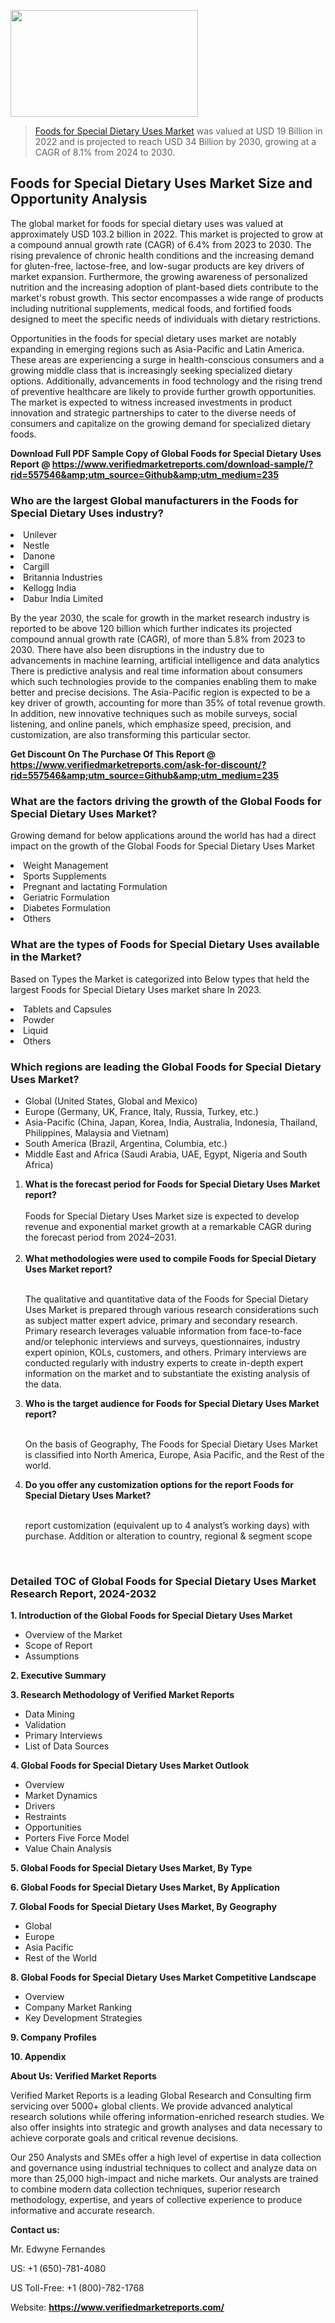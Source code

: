 <img src="https://ffe5etoiles.com/wp-content/uploads/2024/12/MST1-300x171.png" alt="" width="300" height="171" class="alignnone size-medium wp-image-20088" /><blockquote><p><p><a href="https://www.verifiedmarketreports.com/download-sample/?rid=557546&utm_source=Github&utm_medium=235" target="_blank">Foods for Special Dietary Uses Market</a> was valued at USD 19 Billion in 2022 and is projected to reach USD 34 Billion by 2030, growing at a CAGR of 8.1% from 2024 to 2030.</p></blockquote><p><h2>Foods for Special Dietary Uses Market Size and Opportunity Analysis</h2> <p>The global market for foods for special dietary uses was valued at approximately USD 103.2 billion in 2022. This market is projected to grow at a compound annual growth rate (CAGR) of 6.4% from 2023 to 2030. The rising prevalence of chronic health conditions and the increasing demand for gluten-free, lactose-free, and low-sugar products are key drivers of market expansion. Furthermore, the growing awareness of personalized nutrition and the increasing adoption of plant-based diets contribute to the market's robust growth. This sector encompasses a wide range of products including nutritional supplements, medical foods, and fortified foods designed to meet the specific needs of individuals with dietary restrictions.</p> <p>Opportunities in the foods for special dietary uses market are notably expanding in emerging regions such as Asia-Pacific and Latin America. These areas are experiencing a surge in health-conscious consumers and a growing middle class that is increasingly seeking specialized dietary options. Additionally, advancements in food technology and the rising trend of preventive healthcare are likely to provide further growth opportunities. The market is expected to witness increased investments in product innovation and strategic partnerships to cater to the diverse needs of consumers and capitalize on the growing demand for specialized dietary foods.</p> </p><p class=""><strong>Download Full PDF Sample Copy of Global Foods for Special Dietary Uses Report @ <a href="https://www.verifiedmarketreports.com/download-sample/?rid=557546&amp;utm_source=Github&amp;utm_medium=235" target="_blank">https://www.verifiedmarketreports.com/download-sample/?rid=557546&amp;utm_source=Github&amp;utm_medium=235</a></strong></p><h3 id="" class="">Who are the largest Global manufacturers in the Foods for Special Dietary Uses industry?</h3><p><li>Unilever</li><li> Nestle</li><li> Danone</li><li> Cargill</li><li> Britannia Industries</li><li> Kellogg India</li><li> Dabur India Limited</li></p><div class=""><div class="" dir="" data-message-author-role="" data-message-id="" data-message-model-slug=""><div class=""><div class=""><div class=""><div class="" dir="" data-message-author-role="" data-message-id="" data-message-model-slug=""><div class=""><div class=""><p>By the year 2030, the scale for growth in the market research industry is reported to be above 120 billion which further indicates its projected compound annual growth rate (CAGR), of more than 5.8% from 2023 to 2030. There have also been disruptions in the industry due to advancements in machine learning, artificial intelligence and data analytics There is predictive analysis and real time information about consumers which such technologies provide to the companies enabling them to make better and precise decisions. The Asia-Pacific region is expected to be a key driver of growth, accounting for more than 35% of total revenue growth. In addition, new innovative techniques such as mobile surveys, social listening, and online panels, which emphasize speed, precision, and customization, are also transforming this particular sector.</p><p><strong>Get Discount On The Purchase Of This Report @&nbsp; <a href="https://www.verifiedmarketreports.com/ask-for-discount/?rid=557546&amp;utm_source=Github&amp;utm_medium=235" target="_blank">https://www.verifiedmarketreports.com/ask-for-discount/?rid=557546&amp;utm_source=Github&amp;utm_medium=235</a></strong></p></div></div></div></div></div></div></div></div><h3 id="" class="">What are the factors driving the growth of the Global Foods for Special Dietary Uses Market?</h3><p id="" class="">Growing demand for below applications around the world has had a direct impact on the growth of the Global Foods for Special Dietary Uses Market</p><p id="" class=""><li>Weight Management</li><li> Sports Supplements</li><li> Pregnant and lactating Formulation</li><li> Geriatric Formulation</li><li> Diabetes Formulation</li><li> Others</li></p><h3 id="" class="">What are the types of Foods for Special Dietary Uses available in the Market?</h3><p id="" class="">Based on Types the Market is categorized into Below types that held the largest Foods for Special Dietary Uses market share In 2023.</p><p id="" class=""><li>Tablets and Capsules</li><li> Powder</li><li> Liquid</li><li> Others</li></p><h3 id="" class="">Which regions are leading the Global Foods for Special Dietary Uses Market?</h3><ul><li>Global (United States, Global and Mexico)</li><li>Europe (Germany, UK, France, Italy, Russia, Turkey, etc.)</li><li>Asia-Pacific (China, Japan, Korea, India, Australia, Indonesia, Thailand, Philippines, Malaysia and Vietnam)</li><li>South America (Brazil, Argentina, Columbia, etc.)</li><li>Middle East and Africa (Saudi Arabia, UAE, Egypt, Nigeria and South Africa)</li></ul><p><ol><li><strong>What is the forecast period for Foods for Special Dietary Uses Market report?<br /></strong><br /><span data-sheets-root="1" data-sheets-value="{&quot;1&quot;:2,&quot;2&quot;:&quot;XXXX size is expected to develop revenue and exponential market growth at a remarkable CAGR during the forecast period from 2024&ndash;2030.&quot;}" data-sheets-userformat="{&quot;2&quot;:12674,&quot;4&quot;:{&quot;1&quot;:2,&quot;2&quot;:16776960},&quot;10&quot;:2,&quot;11&quot;:0,&quot;15&quot;:&quot;Arial&quot;,&quot;16&quot;:12}">Foods for Special Dietary Uses Market size is expected to develop revenue and exponential market growth at a remarkable CAGR during the forecast period from 2024&ndash;2031.</span><br /><br /></li><li><strong>What methodologies were used to compile Foods for Special Dietary Uses Market report?<br /><br /></strong><p>The qualitative and quantitative data of the&nbsp;Foods for Special Dietary Uses Market is prepared through various research considerations such as subject matter expert advice, primary and secondary research. Primary research leverages valuable information from face-to-face and/or telephonic interviews and surveys, questionnaires, industry expert opinion, KOLs, customers, and others. Primary interviews are conducted regularly with industry experts to create in-depth expert information on the market and to substantiate the existing analysis of the data.&nbsp;</p></li><li><strong>Who is the target audience for Foods for Special Dietary Uses Market report?<br /><br /></strong><p>On the basis of Geography, The&nbsp;Foods for Special Dietary Uses Market is classified into North America, Europe, Asia Pacific, and the Rest of the world.</p></li><li><strong>Do you offer any customization options for the report Foods for Special Dietary Uses Market?<br /><br /></strong><p>report customization (equivalent up to 4 analyst&rsquo;s working days) with purchase. Addition or alteration to country, regional &amp; segment scope</p><p>&nbsp;</p></li></ol></p><h3 id="" class="">Detailed TOC of Global Foods for Special Dietary Uses Market Research Report, 2024-2032</h3><p id="" class=""><strong>1. Introduction of the Global Foods for Special Dietary Uses Market</strong></p><ul><li>Overview of the Market</li><li>Scope of Report</li><li>Assumptions</li></ul><p id="" class=""><strong>2. Executive Summary</strong></p><p id="" class=""><strong>3. Research Methodology of&nbsp;Verified Market Reports</strong></p><ul><li>Data Mining</li><li>Validation</li><li>Primary Interviews</li><li>List of Data Sources</li></ul><p id="" class=""><strong>4. Global Foods for Special Dietary Uses Market Outlook</strong></p><ul><li>Overview</li><li>Market Dynamics</li><li>Drivers</li><li>Restraints</li><li>Opportunities</li><li>Porters Five Force Model</li><li>Value Chain Analysis</li></ul><p id="" class=""><strong>5. Global Foods for Special Dietary Uses Market, By&nbsp;Type</strong></p><p id="" class=""><strong>6. Global Foods for Special Dietary Uses Market, By Application</strong></p><p id="" class=""><strong>7. Global Foods for Special Dietary Uses Market, By Geography</strong></p><ul><li>Global</li><li>Europe</li><li>Asia Pacific</li><li>Rest of the World</li></ul><p id="" class=""><strong>8. Global Foods for Special Dietary Uses Market Competitive Landscape</strong></p><ul><li>Overview</li><li>Company Market Ranking</li><li>Key Development Strategies</li></ul><p id="" class=""><strong>9. Company Profiles</strong></p><p id="" class=""><strong>10. Appendix</strong></p><p id="" class=""><strong>About Us: Verified Market Reports</strong></p><p id="" class="">Verified Market Reports is a leading Global Research and Consulting firm servicing over 5000+ global clients. We provide advanced analytical research solutions while offering information-enriched research studies. We also offer insights into strategic and growth analyses and data necessary to achieve corporate goals and critical revenue decisions.</p><p id="" class="">Our 250 Analysts and SMEs offer a high level of expertise in data collection and governance using industrial techniques to collect and analyze data on more than 25,000 high-impact and niche markets. Our analysts are trained to combine modern data collection techniques, superior research methodology, expertise, and years of collective experience to produce informative and accurate research.</p><p id="" class=""><strong>Contact us:</strong></p><p id="" class="">Mr. Edwyne Fernandes</p><p id="" class="">US: +1 (650)-781-4080</p><p id="" class="">US Toll-Free: +1 (800)-782-1768</p><p id="" class="">Website: <a target="" data-test-app-aware-link=""><strong>https://www.verifiedmarketreports.com/</strong></a></p>
